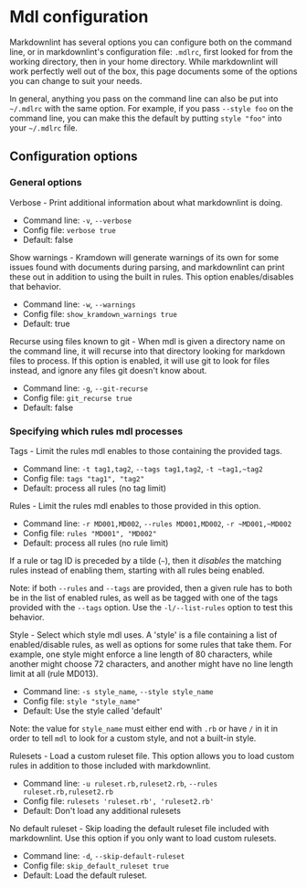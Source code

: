 # Mdl configuration

Markdownlint has several options you can configure both on the command line,
or in markdownlint's configuration file: `.mdlrc`, first looked for from the
working directory, then in your home directory.
While markdownlint will work perfectly well out of the box, this page
documents some of the options you can change to suit your needs.

In general, anything you pass on the command line can also be put into
`~/.mdlrc` with the same option. For example, if you pass `--style foo` on the
command line, you can make this the default by putting `style "foo"` into your
`~/.mdlrc` file.

## Configuration options

### General options

Verbose - Print additional information about what markdownlint is doing.

* Command line: `-v`, `--verbose`
* Config file: `verbose true`
* Default: false

Show warnings - Kramdown will generate warnings of its own for some issues
found with documents during parsing, and markdownlint can print these out in
addition to using the built in rules. This option enables/disables that
behavior.

* Command line: `-w`, `--warnings`
* Config file: `show_kramdown_warnings true`
* Default: true

Recurse using files known to git - When mdl is given a directory name on the
command line, it will recurse into that directory looking for markdown files
to process. If this option is enabled, it will use git to look for files
instead, and ignore any files git doesn't know about.

* Command line: `-g`, `--git-recurse`
* Config file: `git_recurse true`
* Default: false

### Specifying which rules mdl processes

Tags - Limit the rules mdl enables to those containing the provided tags.

* Command line: `-t tag1,tag2`, `--tags tag1,tag2`, `-t ~tag1,~tag2`
* Config file: `tags "tag1", "tag2"`
* Default: process all rules (no tag limit)

Rules - Limit the rules mdl enables to those provided in this option.

* Command line: `-r MD001,MD002`, `--rules MD001,MD002`, `-r ~MD001,~MD002`
* Config file: `rules "MD001", "MD002"`
* Default: process all rules (no rule limit)

If a rule or tag ID is preceded by a tilde (`~`), then it _disables_ the
matching rules instead of enabling them, starting with all rules being enabled.

Note: if both `--rules` and `--tags` are provided, then a given rule has to
both be in the list of enabled rules, as well as be tagged with one of the
tags provided with the `--tags` option. Use the `-l/--list-rules` option to
test this behavior.

Style - Select which style mdl uses. A 'style' is a file containing a list of
enabled/disable rules, as well as options for some rules that take them. For
example, one style might enforce a line length of 80 characters, while another
might choose 72 characters, and another might have no line length limit at all
(rule MD013).

* Command line: `-s style_name`, `--style style_name`
* Config file: `style "style_name"`
* Default: Use the style called 'default'

Note: the value for `style_name` must either end with `.rb` or have `/` in it
in order to tell `mdl` to look for a custom style, and not a built-in style.

Rulesets - Load a custom ruleset file. This option allows you to load custom
rules in addition to those included with markdownlint.

* Command line: `-u ruleset.rb,ruleset2.rb`, `--rules ruleset.rb,ruleset2.rb`
* Config file: `rulesets 'ruleset.rb', 'ruleset2.rb'`
* Default: Don't load any additional rulesets

No default ruleset - Skip loading the default ruleset file included with
markdownlint. Use this option if you only want to load custom rulesets.

* Command line: `-d`, `--skip-default-ruleset`
* Config file: `skip_default_ruleset true`
* Default: Load the default ruleset.
